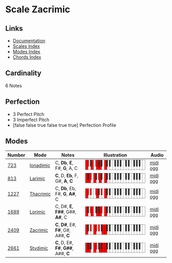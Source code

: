 # Scale Zacrimic

## Links

- [Documentation](index.md)
- [Scales Index](Scales.md)
- [Modes Index](Modes.md)
- [Chords Index](Chords.md)

## Cardinality

6 Notes

## Perfection

- 3 Perfect Pitch
- 3 Imperfect Pitch
- [false false true false true true] Perfection Profile

## Modes

| Number | Mode | Notes | Illustration | Audio |
|--------|------|-------|--------------|-------|
| [723](https://ianring.com/musictheory/scales/723) | [Ionadimic](ModeIonadimic.md) | C, **Db**, **E**, F#, **G**, A, C | ![CNaturalIonadimic](ModeCNaturalIonadimic.png) | [midi](ModeCNaturalIonadimic.mid) [ogg](ModeCNaturalIonadimic.ogg) | 
| [813](https://ianring.com/musictheory/scales/813) | [Larimic](ModeLarimic.md) | **C**, D, **Eb**, F, G#, **A**, **C** | ![CNaturalLarimic](ModeCNaturalLarimic.png) | [midi](ModeCNaturalLarimic.mid) [ogg](ModeCNaturalLarimic.ogg) | 
| [1227](https://ianring.com/musictheory/scales/1227) | [Thacrimic](ModeThacrimic.md) | C, **Db**, Eb, F#, **G**, **A#**, C | ![CNaturalThacrimic](ModeCNaturalThacrimic.png) | [midi](ModeCNaturalThacrimic.mid) [ogg](ModeCNaturalThacrimic.ogg) | 
| [1689](https://ianring.com/musictheory/scales/1689) | [Lorimic](ModeLorimic.md) | C, D#, **E**, **F##**, G##, **A#**, C | ![CNaturalLorimic](ModeCNaturalLorimic.png) | [midi](ModeCNaturalLorimic.mid) [ogg](ModeCNaturalLorimic.ogg) | 
| [2409](https://ianring.com/musictheory/scales/2409) | [Zacrimic](ModeZacrimic.md) | **C**, **D#**, E#, **F#**, G#, A##, **C** | ![CNaturalZacrimic](ModeCNaturalZacrimic.png) | [midi](ModeCNaturalZacrimic.mid) [ogg](ModeCNaturalZacrimic.ogg) | 
| [2661](https://ianring.com/musictheory/scales/2661) | [Stydimic](ModeStydimic.md) | **C**, D, E#, **F#**, **G##**, A##, **C** | ![CNaturalStydimic](ModeCNaturalStydimic.png) | [midi](ModeCNaturalStydimic.mid) [ogg](ModeCNaturalStydimic.ogg) | 
